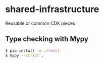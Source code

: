 # shared-infrastructure
Reusable or common CDK pieces

## Type checking with Mypy
```bash
$ pip install -e .[test]
$ mypy --strict .
```